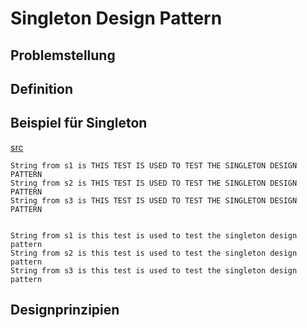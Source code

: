 # Singleton Design Pattern

## Problemstellung



## Definition



## Beispiel für Singleton

[src](src)

```Shell
String from s1 is THIS TEST IS USED TO TEST THE SINGLETON DESIGN PATTERN
String from s2 is THIS TEST IS USED TO TEST THE SINGLETON DESIGN PATTERN
String from s3 is THIS TEST IS USED TO TEST THE SINGLETON DESIGN PATTERN


String from s1 is this test is used to test the singleton design pattern
String from s2 is this test is used to test the singleton design pattern
String from s3 is this test is used to test the singleton design pattern
```



## Designprinzipien

